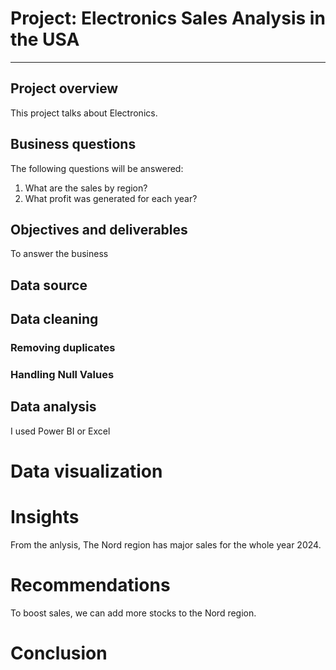 # Project: Electronics Sales Analysis in the USA
----

## Project overview
This project talks about Electronics. 

## Business questions
The following questions will be answered:  
1. What are the sales by region?
2. What profit was generated for each year?

## Objectives and deliverables
To answer the business

## Data source


## Data cleaning 
### Removing duplicates

### Handling Null Values

## Data analysis
I used Power BI or Excel 

# Data visualization

# Insights 
From the anlysis, The Nord region has major sales for the whole year 2024.

# Recommendations
To boost sales, we can add more stocks  to the Nord region.

# Conclusion
